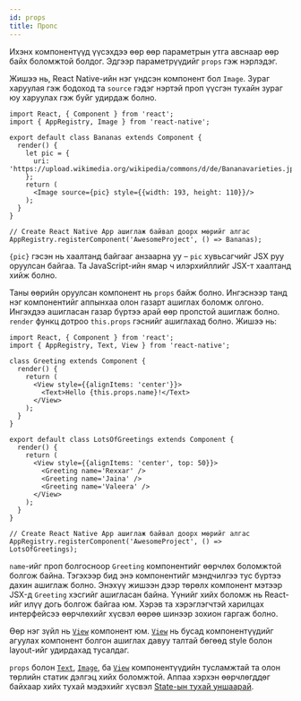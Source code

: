 ```yaml
---
id: props
title: Пропс
---
```


Ихэнх компонентүүд үүсэхдээ өөр өөр параметрын утга авснаар өөр байх боломжтой болдог. Эдгээр параметрүүдийг `props` гэж нэрлэдэг.

Жишээ нь, React Native-ийн нэг үндсэн компонент бол `Image`. Зураг харуулая гэж бодоход та `source` гэдэг нэртэй проп үүсгэн тухайн зураг юу харуулах гэж буйг удирдаж болно.

```ReactNativeWebPlayer
import React, { Component } from 'react';
import { AppRegistry, Image } from 'react-native';

export default class Bananas extends Component {
  render() {
    let pic = {
      uri: 'https://upload.wikimedia.org/wikipedia/commons/d/de/Bananavarieties.jpg'
    };
    return (
      <Image source={pic} style={{width: 193, height: 110}}/>
    );
  }
}

// Create React Native App ашиглаж байвал доорх мөрийг алгас
AppRegistry.registerComponent('AwesomeProject', () => Bananas);
```

`{pic}` гэсэн нь хаалтанд байгааг анзаарна уу – `pic` хувьсагчийг JSX руу оруулсан байгаа. Та JavaScript-ийн ямар ч илэрхийллийг JSX-т хаалтанд хийж болно.

Таны өөрийн оруулсан компонент нь `props` байж болно. Ингэснээр танд нэг компонентийг аппынхаа олон газарт ашиглах боломж олгоно. Ингэхдээ ашигласан газар бүртээ арай өөр пропстой ашиглаж болно. `render` функц дотроо `this.props` гэснийг ашиглахад болно. Жишээ нь:

```ReactNativeWebPlayer
import React, { Component } from 'react';
import { AppRegistry, Text, View } from 'react-native';

class Greeting extends Component {
  render() {
    return (
      <View style={{alignItems: 'center'}}>
        <Text>Hello {this.props.name}!</Text>
      </View>
    );
  }
}

export default class LotsOfGreetings extends Component {
  render() {
    return (
      <View style={{alignItems: 'center', top: 50}}>
        <Greeting name='Rexxar' />
        <Greeting name='Jaina' />
        <Greeting name='Valeera' />
      </View>
    );
  }
}

// Create React Native App ашиглаж байвал доорх мөрийг алгас
AppRegistry.registerComponent('AwesomeProject', () => LotsOfGreetings);
```

`name`-ийг проп болгосноор `Greeting` компонентийг өөрчлөх боломжтой болгож байна. Тэгэхээр бид энэ компонентийг мэндчилгээ тус бүртээ дахин ашиглаж болно. Энэхүү жишээн дээр төрөлх компонент мэтээр JSX-д `Greeting` хэсгийг ашигласан байна. Үүнийг хийх боломж нь React-ийг илүү догь болгож байгаа юм. Хэрэв та хэрэглэгчтэй харилцах интерфейсээ өөрчлөхийг хүсвэл өөрөө шинээр зохион гаргаж болно.

Өөр нэг зүйл нь [`View`](view.md) компонент юм. [`View`](view.md) нь бусад компонентүүдийг агуулах компонент болгон ашиглах давуу талтай бөгөөд style болон layout-ийг удирдахад тусалдаг.

`props` болон [`Text`](text.md), [`Image`](image.md), ба [`View`](view.md) компонентүүдийн тусламжтай та олон төрлийн статик дэлгэц хийх боломжтой. Аппаа хэрхэн өөрчлөгддөг байхаар хийх тухай мэдэхийг хүсвэл [State-ын тухай уншаарай](state.md).
